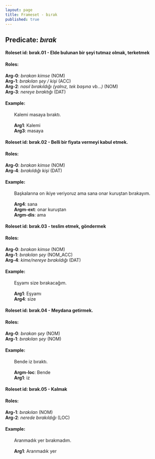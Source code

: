 ```yaml
---
layout: page
title: Frameset - bırak
published: true
---
```

<h2>Predicate: <i>bırak</i></h2>
<h4>Roleset id: bırak.01 - Elde bulunan bir şeyi tutmaz olmak, terketmek<br>
<h4>Roles:</h4>
<b>Arg-0</b>: <i>bırakan kimse</i>  (NOM) <br>
<b>Arg-1</b>: <i>bırakılan şey / kişi</i>  (ACC) <br>
<b>Arg-2</b>: <i>nasıl bırakıldığı (yalnız, tek başına vb...)</i>  (NOM) <br>
<b>Arg-3</b>: <i>nereye bıraktığı</i>  (DAT) <br>
<h4>Example:</h4>
&emsp;&emsp;Kalemi masaya bıraktı.<br><br>
&emsp;&emsp;<b>Arg1</b>:  Kalemi<br>
&emsp;&emsp;<b>Arg3</b>:  masaya<br>

<h4>Roleset id: bırak.02 - Belli bir fiyata vermeyi kabul etmek.<br>
<h4>Roles:</h4>
<b>Arg-0</b>: <i>bırakan kimse</i>  (NOM) <br>
<b>Arg-4</b>: <i>bırakıldığı kişi</i>  (DAT) <br>
<h4>Example:</h4>
&emsp;&emsp;Başkalarına on ikiye veriyoruz ama sana onar kuruştan bırakayım.<br><br>
&emsp;&emsp;<b>Arg4</b>:  sana<br>
&emsp;&emsp;<b>Argm-ext</b>:  onar kuruştan<br>
&emsp;&emsp;<b>Argm-dis</b>:  ama<br>

<h4>Roleset id: bırak.03 - teslim etmek, göndermek<br>
<h4>Roles:</h4>
<b>Arg-0</b>: <i>bırakan kimse</i>  (NOM) <br>
<b>Arg-1</b>: <i>bırakılan şey</i>  (NOM_ACC) <br>
<b>Arg-4</b>: <i>kime/nereye bırakıldığı</i>  (DAT) <br>
<h4>Example:</h4>
&emsp;&emsp;Eşyamı size bırakacağım.<br><br>
&emsp;&emsp;<b>Arg1</b>:  Eşyamı<br>
&emsp;&emsp;<b>Arg4</b>:  size<br>

<h4>Roleset id: bırak.04 - Meydana getirmek.<br>
<h4>Roles:</h4>
<b>Arg-0</b>: <i>bırakan şey</i>  (NOM) <br>
<b>Arg-1</b>: <i>bırakılan şey</i>  (NOM) <br>
<h4>Example:</h4>
&emsp;&emsp;Bende iz bıraktı.<br><br>
&emsp;&emsp;<b>Argm-loc</b>:  Bende<br>
&emsp;&emsp;<b>Arg1</b>:  iz<br>

<h4>Roleset id: bırak.05 - Kalmak<br>
<h4>Roles:</h4>
<b>Arg-1</b>: <i>bırakılan</i>  (NOM) <br>
<b>Arg-2</b>: <i>nerede bırakıldığı</i>  (LOC) <br>
<h4>Example:</h4>
&emsp;&emsp;Aranmadık yer bırakmadım.<br><br>
&emsp;&emsp;<b>Arg1</b>:  Aranmadık yer<br>

